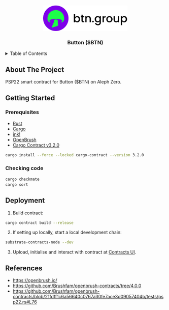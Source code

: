 <br />
<div align="center">
  <a href="https://github.com/btn-group">
    <img src="images/logo.png" alt="Logo" height="80">
  </a>

  <h3 align="center">Button ($BTN)</h3>
</div>

<details>
  <summary>Table of Contents</summary>
  <ol>
    <li>
      <a href="#about-the-project">About The Project</a>
    </li>
    <li>
      <a href="#getting-started">Getting Started</a>
      <ul>
        <li><a href="#prerequisites">Prerequisites</a></li>
        <li><a href="#checking-code">Checking code</a></li>
      </ul>
    </li>
    <li>
      <a href="#deployment">Deployment</a>
    </li>
    <li>
      <a href="#references">References</a>
    </li>
  </ol>
</details>

## About The Project

PSP22 smart contract for Button ($BTN) on Aleph Zero.

## Getting Started
### Prerequisites

* [Rust](https://www.rust-lang.org/)
* [Cargo](https://doc.rust-lang.org/cargo/)
* [ink!](https://use.ink/)
* [OpenBrush](https://openbrush.io/)
* [Cargo Contract v3.2.0](https://github.com/paritytech/cargo-contract)
```zsh
cargo install --force --locked cargo-contract --version 3.2.0
```

### Checking code

```zsh
cargo checkmate
cargo sort
```

## Deployment

1. Build contract:
```sh
cargo contract build --release
```
2. If setting up locally, start a local development chain:
```sh
substrate-contracts-node --dev
```
3. Upload, initialise and interact with contract at [Contracts UI](https://contracts-ui.substrate.io/).

## References

- https://openbrush.io/
- https://github.com/Brushfam/openbrush-contracts/tree/4.0.0
- https://github.com/Brushfam/openbrush-contracts/blob/21fdff1c6a56640c0767a30fe7ace3d09057404b/tests/psp22.rs#L76
